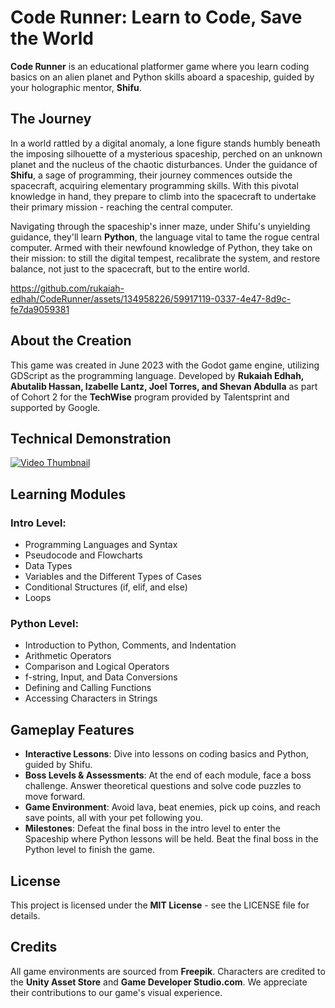 # Code Runner: Learn to Code, Save the World
**Code Runner** is an educational platformer game where you learn coding basics on an alien planet and Python skills aboard a spaceship, guided by your holographic mentor, **Shifu**.

## The Journey
In a world rattled by a digital anomaly, a lone figure stands humbly beneath the imposing silhouette of a mysterious spaceship, perched on an unknown planet and the nucleus of the chaotic disturbances. Under the guidance of **Shifu**, a sage of programming, their journey commences outside the spacecraft, acquiring elementary programming skills. With this pivotal knowledge in hand, they prepare to climb into the spacecraft to undertake their primary mission - reaching the central computer.

Navigating through the spaceship's inner maze, under Shifu's unyielding guidance, they'll learn **Python**, the language vital to tame the rogue central computer. Armed with their newfound knowledge of Python, they take on their mission: to still the digital tempest, recalibrate the system, and restore balance, not just to the spacecraft, but to the entire world.

https://github.com/rukaiah-edhah/CodeRunner/assets/134958226/59917119-0337-4e47-8d9c-fe7da9059381

## About the Creation
This game was created in June 2023 with the Godot game engine, utilizing GDScript as the programming language. Developed by **Rukaiah Edhah, Abutalib Hassan, Izabelle Lantz, Joel Torres, and Shevan Abdulla** as part of Cohort 2 for the **TechWise** program provided by Talentsprint and supported by Google.

## Technical Demonstration 
[![Video Thumbnail](https://i.ibb.co/BKNLH5D/Screenshot-2023-09-24-at-2-15-08-PM.png)](https://drive.google.com/file/d/1rCstPXxe6HauoyVw-mFsaVAYH3vwhfzR/view?usp=drive_link)

## Learning Modules
### Intro Level:
- Programming Languages and Syntax
- Pseudocode and Flowcharts
- Data Types
- Variables and the Different Types of Cases
- Conditional Structures (if, elif, and else)
- Loops

### Python Level:
- Introduction to Python, Comments, and Indentation
- Arithmetic Operators
- Comparison and Logical Operators
- f-string, Input, and Data Conversions
- Defining and Calling Functions 
- Accessing Characters in Strings

## Gameplay Features
- **Interactive Lessons**: Dive into lessons on coding basics and Python, guided by Shifu.
- **Boss Levels & Assessments**: At the end of each module, face a boss challenge. Answer theoretical questions and solve code puzzles to move forward.
- **Game Environment**: Avoid lava, beat enemies, pick up coins, and reach save points, all with your pet following you.
- **Milestones**: Defeat the final boss in the intro level to enter the Spaceship where Python lessons will be held. Beat the final boss in the Python level to finish the game.


## License
This project is licensed under the **MIT License** - see the LICENSE file for details.

## Credits
All game environments are sourced from **Freepik**. Characters are credited to the **Unity Asset Store** and **Game Developer Studio.com**. We appreciate their contributions to our game's visual experience.
